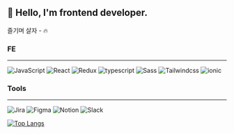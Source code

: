 ## 🤪 Hello,  I'm frontend developer.
즐기며 살자 - 🔥

### FE
<hr>

![JavaScript](https://img.shields.io/badge/JavaScript-F7DF1E?style=for-the-badge&logo=JavaScript&logoColor=white)
![React](https://img.shields.io/badge/react-61DAFB?style=for-the-badge&logo=React&logoColor=white)
![Redux](https://img.shields.io/badge/Redux-593D88?style=for-the-badge&logo=redux&logoColor=white)
![typescript](https://img.shields.io/badge/typescript-3178C6?style=for-the-badge&logo=typescript&logoColor=white)
![Sass](https://img.shields.io/badge/Sass-CC6699?style=for-the-badge&logo=sass&logoColor=white)
![Tailwindcss](https://img.shields.io/badge/Tailwind_css-06B6D4?style=for-the-badge&logo=Tailwindcss&logoColor=white)
![ionic](https://img.shields.io/badge/ionic-3880FF?style=for-the-badge&logo=ionic&logoColor=white)


### Tools
<hr>

![Jira](https://img.shields.io/badge/Jira-0052CC?style=for-the-badge&logo=Jira&logoColor=white)
![Figma](https://img.shields.io/badge/Figma-F24E1E?style=for-the-badge&logo=figma&logoColor=white)
![Notion](https://img.shields.io/badge/Notion-000000?style=for-the-badge&logo=notion&logoColor=white)
![Slack](https://img.shields.io/badge/Slack-4A154B?style=for-the-badge&logo=slack&logoColor=white)


[![Top Langs](https://github-readme-stats.vercel.app/api/top-langs/?username=MSbtff&layout=compact)](https://github.com/MSbtff/github-readme-stats)
